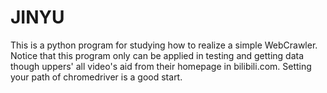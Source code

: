 # JINYU
This is a python program for studying how to realize a simple WebCrawler.
Notice that this program only can be applied in testing and getting data though uppers' all video's aid from their homepage in bilibili.com.
Setting your path of chromedriver is a good start.
